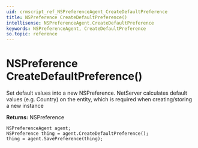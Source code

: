 ```yaml
---
uid: crmscript_ref_NSPreferenceAgent_CreateDefaultPreference
title: NSPreference CreateDefaultPreference()
intellisense: NSPreferenceAgent.CreateDefaultPreference
keywords: NSPreferenceAgent, CreateDefaultPreference
so.topic: reference
---
```


# NSPreference CreateDefaultPreference()

Set default values into a new NSPreference.
NetServer calculates default values (e.g. Country) on the entity, which is required when creating/storing a new instance

**Returns:** NSPreference

```crmscript
NSPreferenceAgent agent;
NSPreference thing = agent.CreateDefaultPreference();
thing = agent.SavePreference(thing);
```

